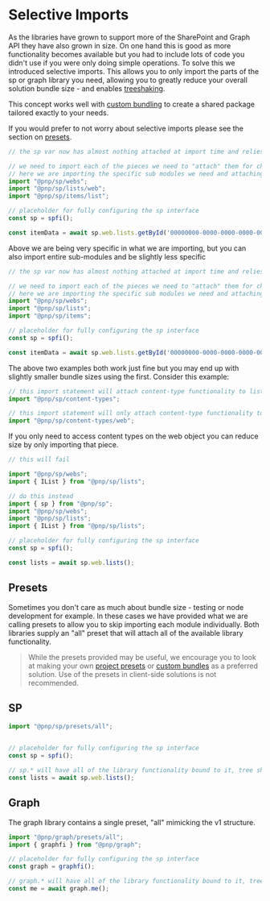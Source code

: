 # Selective Imports

As the libraries have grown to support more of the SharePoint and Graph API they have also grown in size. On one hand this is good as more functionality becomes available but you had to include lots of code you didn't use if you were only doing simple operations. To solve this we introduced selective imports. This allows you to only import the parts of the sp or graph library you need, allowing you to greatly reduce your overall solution bundle size - and enables [treeshaking](https://github.com/rollup/rollup#tree-shaking).

This concept works well with [custom bundling](./custom-bundle.md) to create a shared package tailored exactly to your needs.

If you would prefer to not worry about selective imports please see the section on [presets](#presets).

```TypeScript
// the sp var now has almost nothing attached at import time and relies on

// we need to import each of the pieces we need to "attach" them for chaining
// here we are importing the specific sub modules we need and attaching the functionality for lists to web and items to list
import "@pnp/sp/webs";
import "@pnp/sp/lists/web";
import "@pnp/sp/items/list";

// placeholder for fully configuring the sp interface
const sp = spfi();

const itemData = await sp.web.lists.getById('00000000-0000-0000-0000-000000000000').items.getById(1)();
```

Above we are being very specific in what we are importing, but you can also import entire sub-modules and be slightly less specific

```TypeScript
// the sp var now has almost nothing attached at import time and relies on

// we need to import each of the pieces we need to "attach" them for chaining
// here we are importing the specific sub modules we need and attaching the functionality for lists to web and items to list
import "@pnp/sp/webs";
import "@pnp/sp/lists";
import "@pnp/sp/items";

// placeholder for fully configuring the sp interface
const sp = spfi();

const itemData = await sp.web.lists.getById('00000000-0000-0000-0000-000000000000').items.getById(1)();
```

The above two examples both work just fine but you may end up with slightly smaller bundle sizes using the first. Consider this example:

```TypeScript
// this import statement will attach content-type functionality to list, web, and item
import "@pnp/sp/content-types";

// this import statement will only attach content-type functionality to web
import "@pnp/sp/content-types/web";
```

If you only need to access content types on the web object you can reduce size by only importing that piece.

```TypeScript
// this will fail

import "@pnp/sp/webs";
import { IList } from "@pnp/sp/lists";

// do this instead
import { sp } from "@pnp/sp";
import "@pnp/sp/webs";
import "@pnp/sp/lists";
import { IList } from "@pnp/sp/lists";

// placeholder for fully configuring the sp interface
const sp = spfi();

const lists = await sp.web.lists();
```

## Presets

Sometimes you don't care as much about bundle size - testing or node development for example. In these cases we have provided what we are calling presets to allow you to skip importing each module individually. Both libraries supply an "all" preset that will attach all of the available library functionality.

> While the presets provided may be useful, we encourage you to look at making your own [project presets](./project-preset.md) or [custom bundles](./custom-bundle.md) as a preferred solution. Use of the presets in client-side solutions is not recommended.

## SP

```TypeScript
import "@pnp/sp/presets/all";


// placeholder for fully configuring the sp interface
const sp = spfi();

// sp.* will have all of the library functionality bound to it, tree shaking will not work
const lists = await sp.web.lists();
```

## Graph

The graph library contains a single preset, "all" mimicking the v1 structure.

```TypeScript
import "@pnp/graph/presets/all";
import { graphfi } from "@pnp/graph";

// placeholder for fully configuring the sp interface
const graph = graphfi();

// graph.* will have all of the library functionality bound to it, tree shaking will not work
const me = await graph.me();
```
